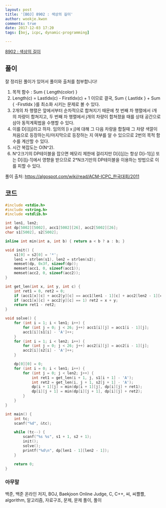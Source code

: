 ```yaml
---
layout: post
title: '[BOJ] 8902 : 색상의 길이'
author: wookje.kwon
comments: true
date: 2017-12-03 17:20
tags: [boj, icpc, dynamic-programming]

---
```


[8902 : 색상의 길이](https://www.acmicpc.net/problem/8902)

## 풀이

잘 정리된 풀이가 있어서 풀이와 출처를 첨부합니다!

1. 목적 함수 : Sum { Length(color) }
2. Length(c) = LastIdx(c) - FirstIdx(c) + 1 이므로 결국, Sum { LastIdx } + Sum { -FirstIdx }를 최소화 시키는 문제로 볼 수 있다.
3. 2개의 차 행렬은 앞에서부터 순차적으로 합쳐지기 때문에 첫 번째 차 행렬에서 i개의 차량이 합쳐지고, 두 번째 차 행렬에서 j개의 차량이 합쳐졌을 때를 상태 공간으로 삼아 동적계획법을 수행할 수 있다.
4. 이를 D[i][j]라고 하자. 임의의 [i x j]에 대해 그 다음 차량을 합칠때 그 차량 색깔이 처음으로 등장하는지/마지막으로 등장하는 지 여부를 알 수 있으므로 2번의 목적 함수를 계산할 수 있다.
5. 시간 복잡도는 O(N^2).
6. N^2크기의 DP테이블을 잡으면 메모리 제한에 걸리지만 D[i][j]는 항상 D[i-1][j] 또는 D[i][j-1]에서 영향을 받으므로 2*N크기만의 DP테이블을 이용하는 방법으로 이를 피할 수 있다.

풀이 출처: https://algospot.com/wiki/read/ACM-ICPC_한국대회/2011

## 코드

```cpp
#include <stdio.h>
#include <string.h>
#include <stdlib.h>

int len1, len2;
int dp[5002][5002], acc1[5002][26], acc2[5002][26];
char s1[5002], s2[5002];

inline int min(int a, int b) { return a < b ? a : b; }

void init() {
	s1[0] = s2[0] = '*';
	len1 = strlen(s1), len2 = strlen(s2);
	memset(dp, 0x3f, sizeof(dp));
	memset(acc1, 0, sizeof(acc1));
	memset(acc2, 0, sizeof(acc2));
}

int get_len(int x, int y, int c) {
	int ret1 = 0, ret2 = 0;
	if (acc1[x][c] + acc2[y][c] == acc1[len1 - 1][c] + acc2[len2 - 1][c]) ret1 = x + y;
	if (acc1[x][c] + acc2[y][c] == 1) ret2 = x + y;
	return ret1 - ret2;
}

void solve() {
	for (int i = 1; i < len1; i++) {
		for (int j = 0; j < 26; j++) acc1[i][j] = acc1[i - 1][j];
		acc1[i][s1[i] - 'A']++;
	}
	for (int i = 1; i < len2; i++) {
		for (int j = 0; j < 26; j++) acc2[i][j] = acc2[i - 1][j];
		acc2[i][s2[i] - 'A']++;
	}

	dp[0][0] = 0;
	for (int i = 0; i < len1; i++) {
		for (int j = 0; j < len2; j++) {
			int ret1 = get_len(i + 1, j, s1[i + 1] - 'A');
			int ret2 = get_len(i, j + 1, s2[j + 1] - 'A');
			dp[i + 1][j] = min(dp[i + 1][j], dp[i][j] + ret1);
			dp[i][j + 1] = min(dp[i][j + 1], dp[i][j] + ret2);
		}
	}
}

int main() {
	int tc;
	scanf("%d", &tc);

	while (tc--) {
		scanf("%s %s", s1 + 1, s2 + 1);
		init();
		solve();
		printf("%d\n", dp[len1 - 1][len2 - 1]);
	}

	return 0;
}
```

### 아무말  
백준, 백준 온라인 저지, BOJ, Baekjoon Online Judge, C, C++, 씨, 씨쁠쁠, algorithm, 알고리즘, 자료구조, 문제, 문제 풀이, 풀이